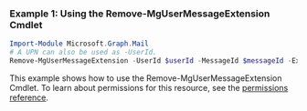 ### Example 1: Using the Remove-MgUserMessageExtension Cmdlet
```powershell
Import-Module Microsoft.Graph.Mail
# A UPN can also be used as -UserId.
Remove-MgUserMessageExtension -UserId $userId -MessageId $messageId -ExtensionId $extensionId
```
This example shows how to use the Remove-MgUserMessageExtension Cmdlet.
To learn about permissions for this resource, see the [permissions reference](/graph/permissions-reference).
